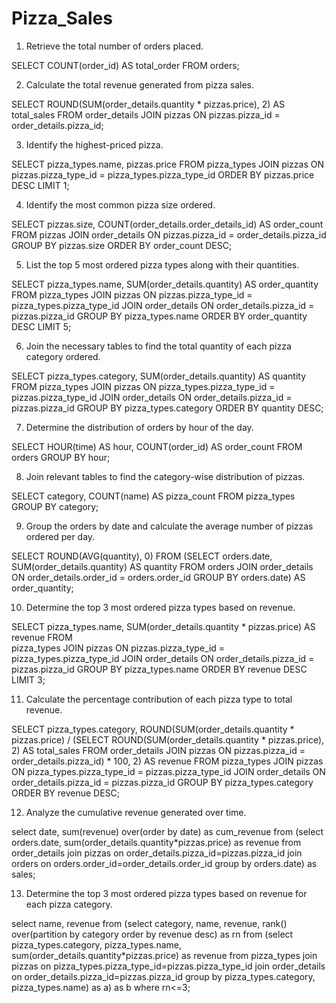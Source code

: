 # Pizza_Sales

1. Retrieve the total number of orders placed.
	
 SELECT 
		COUNT(order_id) AS total_order
	FROM
		orders;
    
2. Calculate the total revenue generated from pizza sales.
	
 SELECT 
		ROUND(SUM(order_details.quantity * pizzas.price),
            2) AS total_sales
	FROM
		order_details
			JOIN
		pizzas ON pizzas.pizza_id = order_details.pizza_id;

3. Identify the highest-priced pizza.
	
 SELECT 
		pizza_types.name, pizzas.price
	FROM
		pizza_types
			JOIN
		pizzas ON pizzas.pizza_type_id = pizza_types.pizza_type_id
	ORDER BY pizzas.price DESC
	LIMIT 1;
    
4. Identify the most common pizza size ordered.
	
 SELECT 
		pizzas.size,
		COUNT(order_details.order_details_id) AS order_count
	FROM
		pizzas
			JOIN
		order_details ON pizzas.pizza_id = order_details.pizza_id
	GROUP BY pizzas.size
	ORDER BY order_count DESC;

5. List the top 5 most ordered pizza types along with their quantities.
	
 SELECT 
		pizza_types.name,
		SUM(order_details.quantity) AS order_quantity
	FROM
		pizza_types
			JOIN
		pizzas ON pizzas.pizza_type_id = pizza_types.pizza_type_id
			JOIN
		order_details ON order_details.pizza_id = pizzas.pizza_id
	GROUP BY pizza_types.name
	ORDER BY order_quantity DESC
	LIMIT 5;
    
6. Join the necessary tables to find the total quantity of each pizza category ordered.
	
 SELECT 
		pizza_types.category,
		SUM(order_details.quantity) AS quantity
	FROM
		pizza_types
			JOIN
		pizzas ON pizza_types.pizza_type_id = pizzas.pizza_type_id
			JOIN
		order_details ON order_details.pizza_id = pizzas.pizza_id
	GROUP BY pizza_types.category
		ORDER BY quantity DESC;

7. Determine the distribution of orders by hour of the day.
	
 SELECT 
		HOUR(time) AS hour, COUNT(order_id) AS order_count
	FROM
		orders
	GROUP BY hour;

8. Join relevant tables to find the category-wise distribution of pizzas.
	
 SELECT 
		category, COUNT(name) AS pizza_count
	FROM
		pizza_types
	GROUP BY category;
    
9. Group the orders by date and calculate the average number of pizzas ordered per day.
	
 SELECT 
		ROUND(AVG(quantity), 0)
	FROM
		(SELECT 
			orders.date, SUM(order_details.quantity) AS quantity
		FROM
			orders
		JOIN order_details ON order_details.order_id = orders.order_id
		GROUP BY orders.date) AS order_quantity;
        
10. Determine the top 3 most ordered pizza types based on revenue.
	
 SELECT 
		pizza_types.name,
		SUM(order_details.quantity * pizzas.price) AS revenue
	FROM	
		pizza_types
			JOIN
		pizzas ON pizzas.pizza_type_id = pizza_types.pizza_type_id
			JOIN
		order_details ON order_details.pizza_id = pizzas.pizza_id
	GROUP BY pizza_types.name
	ORDER BY revenue DESC
	LIMIT 3;
    
11. Calculate the percentage contribution of each pizza type to total revenue.
	
 SELECT 
		pizza_types.category,
		ROUND(SUM(order_details.quantity * pizzas.price) / (SELECT 
						ROUND(SUM(order_details.quantity * pizzas.price),
									2) AS total_sales
					FROM
						order_details
							JOIN
						pizzas ON pizzas.pizza_id = order_details.pizza_id) * 100,
				2) AS revenue
	FROM
		pizza_types
			JOIN
		pizzas ON pizza_types.pizza_type_id = pizzas.pizza_type_id
			JOIN
		order_details ON order_details.pizza_id = pizzas.pizza_id
	GROUP BY pizza_types.category
	ORDER BY revenue DESC;
    
12. Analyze the cumulative revenue generated over time.
	
 select date, sum(revenue) over(order by date) as cum_revenue
	from
	(select orders.date, sum(order_details.quantity*pizzas.price) as revenue
	from order_details join pizzas
	on order_details.pizza_id=pizzas.pizza_id
	join orders 
	on orders.order_id=order_details.order_id
	group by orders.date) as sales;
    
13. Determine the top 3 most ordered pizza types based on revenue for each pizza category.
	
 select name, revenue from 
	(select category, name, revenue,
	rank() over(partition by category order by revenue desc) as rn
	from 
	(select pizza_types.category, pizza_types.name, sum(order_details.quantity*pizzas.price) as revenue
	from pizza_types join pizzas
	on pizza_types.pizza_type_id=pizzas.pizza_type_id
	join order_details
	on order_details.pizza_id=pizzas.pizza_id
	group by pizza_types.category, pizza_types.name) as a) as b
	where rn<=3;
